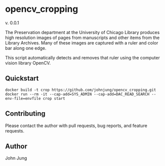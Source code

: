 # opencv_cropping

v. 0.0.1

The Preservation department at the University of Chicago Library produces high
resolution images of pages from manuscripts and other items from the Library
Archives. Many of these images are captured with a ruler and color bar along
one edge. 

This script automatically detects and removes that ruler using the computer
vision library OpenCV.

## Quickstart

```
docker build -t crop https://github.com/johnjung/opencv_cropping.git
docker run --rm -it --cap-add=SYS_ADMIN --cap-add=DAC_READ_SEARCH --env-file=envfile crop start
```

## Contributing

Please contact the author with pull requests, bug reports, and feature
requests.

## Author

John Jung
